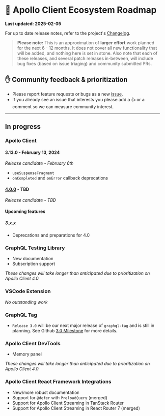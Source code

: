 # 🔮 Apollo Client Ecosystem Roadmap

**Last updated: 2025-02-05**

For up to date release notes, refer to the project's [Changelog](https://github.com/apollographql/apollo-client/blob/main/CHANGELOG.md).

> **Please note:** This is an approximation of **larger effort** work planned for the next 6 - 12 months. It does not cover all new functionality that will be added, and nothing here is set in stone. Also note that each of these releases, and several patch releases in-between, will include bug fixes (based on issue triaging) and community submitted PRs.

## ✋ Community feedback & prioritization

- Please report feature requests or bugs as a new [issue](https://github.com/apollographql/apollo-client/issues/new/choose).
- If you already see an issue that interests you please add a 👍 or a comment so we can measure community interest.

---

## In progress

### Apollo Client

#### 3.13.0 - February 13, 2024
_Release candidate - February 6th_

- `useSuspenseFragment`
- `onCompleted` and `onError` callback deprecations

#### [4.0.0](https://github.com/apollographql/apollo-client/milestone/31) - TBD
_Release candidate - TBD_

#### Upcoming features

##### 3.x.x
- Deprecations and preparations for 4.0

### GraphQL Testing Library

- New documentation
- Subscription support

_These changes will take longer than anticipated due to prioritization on Apollo Client 4.0_

### VSCode Extension

_No outstanding work_

### GraphQL Tag

- `Release 3.0` will be our next major release of `graphql-tag` and is still in planning. See Github [3.0 Milestone](https://github.com/apollographql/graphql-tag/milestone/3) for more details.

### Apollo Client DevTools

- Memory panel

_These changes will take longer than anticipated due to prioritization on Apollo Client 4.0_

### Apollo Client React Framework Integrations

- New/more robust documentation
- Support for `@defer` with `PreloadQuery` (merged)
- Support for Apollo Client Streaming in TanStack Router
- Support for Apollo Client Streaming in React Router 7 (merged)
